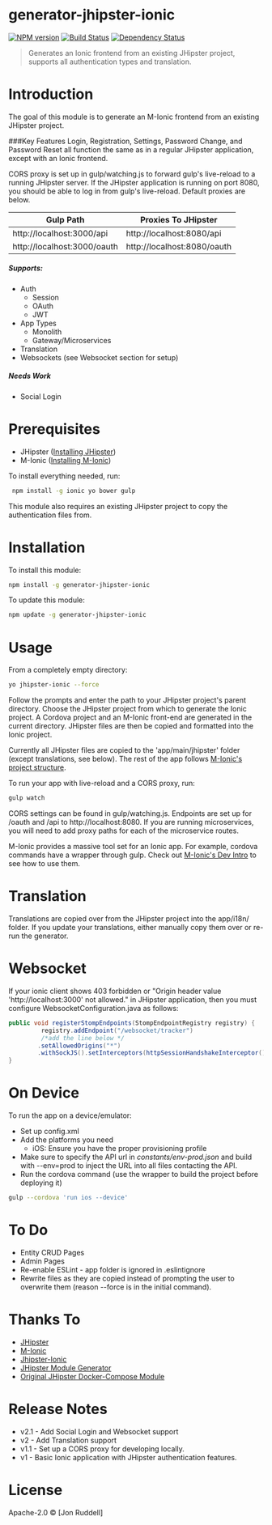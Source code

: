 # generator-jhipster-ionic
[![NPM version][npm-image]][npm-url] [![Build Status][travis-image]][travis-url] [![Dependency Status][daviddm-image]][daviddm-url]
> Generates an Ionic frontend from an existing JHipster project, supports all authentication types and translation.

# Introduction

The goal of this module is to generate an  M-Ionic frontend from an existing JHipster project.  

###Key Features
Login, Registration, Settings, Password Change, and Password Reset all function the same as in a regular JHipster 
application, except with an Ionic frontend.

CORS proxy is set up in gulp/watching.js to forward gulp's live-reload to a running JHipster server.  If the JHipster 
application is running on port 8080, you should be able to log in from gulp's live-reload.  Default proxies are below.

Gulp Path | Proxies To JHipster
------------- | -------------
http://localhost:3000/api  | http://localhost:8080/api
http://localhost:3000/oauth  | http://localhost:8080/oauth


 
##### Supports:
- Auth
  - Session
  - OAuth
  - JWT
- App Types
  - Monolith
  - Gateway/Microservices
- Translation
- Websockets (see Websocket section for setup)

##### Needs Work
- Social Login

# Prerequisites
- JHipster ([Installing JHipster](https://jhipster.github.io/installation.html))
- M-Ionic ([Installing M-Ionic](https://github.com/mwaylabs/generator-m-ionic/blob/master/docs/start/installation_prerequisites.md))

To install everything needed, run:
```bash
 npm install -g ionic yo bower gulp
```
This module also requires an existing JHipster project to copy the authentication files from.

# Installation

To install this module:

```bash
npm install -g generator-jhipster-ionic
```

To update this module:
```bash
npm update -g generator-jhipster-ionic
```

# Usage
From a completely empty directory: 
```bash
yo jhipster-ionic --force
```
Follow the prompts and enter the path to your JHipster project's parent directory.  Choose the JHipster project from 
which to generate the Ionic project.  A Cordova project and an M-Ionic front-end are generated in the current directory.
  JHipster files are then be copied and formatted into the Ionic project.

Currently all JHipster files are copied to the 'app/main/jhipster' folder (except translations, see below).  The rest of the app follows [M-Ionic's project structure](https://github.com/mwaylabs/generator-m-ionic/blob/master/docs/start/file_structure.md).

To run your app with live-reload and a CORS proxy, run:
```bash
gulp watch
```
CORS settings can be found in gulp/watching.js.  Endpoints are set up for /oauth and /api to http://localhost:8080. If you are running microservices, 
you will need to add proxy paths for each of the microservice routes.

M-Ionic provides a massive tool set for an Ionic app.  For example, cordova commands have a wrapper through gulp.  Check out [M-Ionic's Dev Intro](https://github.com/mwaylabs/generator-m-ionic/blob/master/docs/start/development_intro.md) to see how to use them.


# Translation

Translations are copied over from the JHipster project into the app/i18n/ folder.  If you update your translations, either manually copy them over or re-run the generator.

# Websocket
If your ionic client shows 403 forbidden or "Origin header value 'http://localhost:3000' not allowed." in JHipster application, then you must configure
   WebsocketConfiguration.java as follows:
```java
public void registerStompEndpoints(StompEndpointRegistry registry) {
         registry.addEndpoint("/websocket/tracker")
         /*add the line below */
        .setAllowedOrigins("*")
        .withSockJS().setInterceptors(httpSessionHandshakeInterceptor());
}
```
# On Device

To run the app on a device/emulator:
- Set up config.xml
- Add the platforms you need
  - iOS: Ensure you have the proper provisioning profile
- Make sure to specify the API url in *constants/env-prod.json* and build with --env=prod to inject the URL into all files contacting the API.
- Run the cordova command (use the wrapper to build the project before deploying it)
```bash
gulp --cordova 'run ios --device'
```

# To Do
- Entity CRUD Pages
- Admin Pages
- Re-enable ESLint - app folder is ignored in .eslintignore
- Rewrite files as they are copied instead of prompting the user to overwrite them (reason --force is in the initial command).

# Thanks To

- [JHipster](https://github.com/jhipster/generator-jhipster)
- [M-Ionic](https://github.com/mwaylabs/generator-m-ionic)
- [Jhipster-Ionic](https://github.com/gmarziou/jhipster-ionic)
- [JHipster Module Generator](https://github.com/jhipster/generator-jhipster-module)
- [Original JHipster Docker-Compose Module](https://github.com/jhipster/generator-jhipster-docker-compose)

# Release Notes
- v2.1 - Add Social Login and Websocket support
- v2 - Add Translation support
- v1.1 - Set up a CORS proxy for developing locally.
- v1 - Basic Ionic application with JHipster authentication features.
# License

Apache-2.0 © [Jon Ruddell]

[npm-image]: https://img.shields.io/npm/v/generator-jhipster-ionic.svg
[npm-url]: https://npmjs.org/package/generator-jhipster-ionic
[travis-image]: https://travis-ci.org/ruddell/generator-jhipster-ionic.svg?branch=master
[travis-url]: https://travis-ci.org/ruddell/generator-jhipster-ionic
[daviddm-image]: https://david-dm.org/ruddell/generator-jhipster-ionic.svg?theme=shields.io
[daviddm-url]: https://david-dm.org/ruddell/generator-jhipster-module

